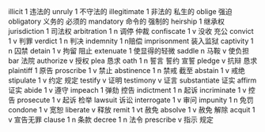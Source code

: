 illicit                   1                                                   违法的
unruly                   1                                                   不守法的
illegitimate             1                                                   非法的 私生的
oblige                                                                      强迫
obligatory                                                                      义务的 必须的
mandatory                                                                      命令的 强制的
heirship                 1                                                     继承权
jurisdiction             1                                                         司法权
arbitration               1                                                       n 调停 仲裁
confiscate               1                                                       v 没收 充公
convict                   1                                                   v 判罪
verdict                 1                                                     n 判决
indemnity               1                                                       n赔偿
imprisonment                                                                      装入监狱
captivity               1                                                       n 囚禁
detain                  1                                                     v 拘留 阻止
extenuate               1                                                       使显得的轻微
saddle                                                                      n 马鞍 v 使负担
bar                                                                      法院
authorize                                                                      v 授权
plea                                                                      恳求
oath                 1                                                     n 誓言 誓约 宣誓
pledge                                                                      v 抗辩 恳求
plaintiff           1                                                            原告
proscribe           1                                                           v  禁止
abstinence           1                                                           n 禁戒 截至
abstain              1                                                        v 戒绝
stipulate             1                                                         v 约定 规定
testify                                                                      v 证明
testimony                                                                      v 证言
substantiate                                                                      证实
affirm                                                                      证实
abide                 1                                                     v 遵守
impeach               1                                                       弹劾 控告
indictment            1                                                          n 起诉
incriminate            1                                                          v 控告
prosecute              1                                                        v 起诉 检举
lawsuit                                                                          诉讼
interrogate           1                                                            v 审问
impunity             1                                                         n 免罚
condone              1                                                        v 宽恕
liberate                                                                      v  释放
remit              1                                                        vt 赦免
absolve            1                                                          v 赦免 解除
acquit             1                                                        v 宣告无罪
clause              1                                                        n 条款
decree             1                                                         n 法令
prescribe                                                                      v 指示 规定
